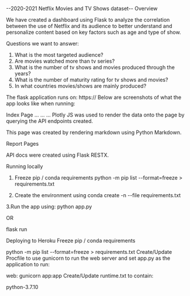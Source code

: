 --2020-2021 Netflix Movies and TV Shows dataset--
Overview

We have created a dashboard using Flask to analyze the correlation between the use of Netflix and its audience to better understand and personalize content based on key factors such as age and type of show. 

Questions we want to answer:
1.	What is the most targeted audience?
2.	Are movies watched more than tv series?
3.	What is the number of tv shows and movies produced through the years?
4.	What is the number of maturity rating for tv shows and movies?
5.	In what countries movies/shows are mainly produced?

The flask application runs on: https://
Below are screenshots of what the app looks like when running:

Index Page
...
...
...
Plotly JS was used to render the data onto the page by querying the API endpoints created.


This page was created by rendering markdown using Python Markdown.

Report Pages

API docs were created using Flask RESTX.

Running locally

1. Freeze pip / conda requirements
python -m pip list --format=freeze > requirements.txt

2. Create the environment using
conda create -n <env> --file requirements.txt

3.Run the app using:
python app.py

OR

flask run
  
  
  
  
Deploying to Heroku
Freeze pip / conda requirements

python -m pip list --format=freeze > requirements.txt
Create/Update Procfile to use gunicorn to run the web server and set app.py as the application to run:

web: gunicorn app:app
Create/Update runtime.txt to contain:

python-3.7.10

